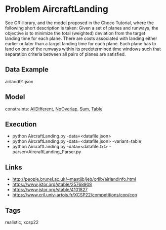 # Problem AircraftLanding

See OR-library, and the model proposed in the Choco Tutorial, where the following short description is taken:
Given a set of planes and runways, the objective is to minimize the total (weighted) deviation from the target landing time for each plane.
There are costs associated with landing either earlier or later than a target landing time for each plane.
Each plane has to land on one of the runways within its predetermined time windows such that separation criteria between all pairs of planes are satisfied.

## Data Example
  airland01.json

## Model
  constraints: [AllDifferent](http://pycsp.org/documentation/constraints/AllDifferent), [NoOverlap](http://pycsp.org/documentation/constraints/NoOverlap), [Sum](http://pycsp.org/documentation/constraints/Sum), [Table](http://pycsp.org/documentation/constraints/Table)

## Execution
  - python AircraftLanding.py -data=<datafile.json>
  - python AircraftLanding.py -data=<datafile.json> -variant=table
  - python AircraftLanding.py -data=<datafile.txt> -parser=AircraftLanding_Parser.py

## Links
  - http://people.brunel.ac.uk/~mastjjb/jeb/orlib/airlandinfo.html
  - https://www.jstor.org/stable/25768908
  - https://www.jstor.org/stable/4101827
  - https://www.cril.univ-artois.fr/XCSP22/competitions/cop/cop

## Tags
  realistic, xcsp22
